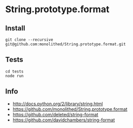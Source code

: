 # String.prototype.format

## Install

```
git clone --recursive git@github.com:monolithed/String.prototype.format.git
```

## Tests

```
cd tests
node run
```

## Info

* http://docs.python.org/2/library/string.html
* https://github.com/monolithed/String.prototype.format
* https://github.com/deleted/string-format
* https://github.com/davidchambers/string-format
